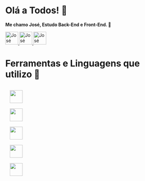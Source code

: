 # Olá a Todos! 👋

**Me chamo José, Estudo Back-End e Front-End. 👀**

<a href="https://youtube.com/YTJoseGames" target="_blank">
  <img alt="José YouTube Channel" height="40px" src="https://rotony.com.br/wp-content/uploads/2021/09/free-youtube-logo-icon-2431-thumb.png" >
</a>
<a href="https://www.instagram.com/ytjosegamesoficial/" target="_blank">
  <img alt="José Instagram Profile" height="40px" src="https://upload.wikimedia.org/wikipedia/commons/a/a5/Instagram_icon.png" />
</a>
<a href="https://dsc.gg/comunidadeyt" target="_blank">
  <img alt="José Discord Server" height="40px" src="https://logodownload.org/wp-content/uploads/2017/11/discord-logo-1-1.png" />
</a>

# Ferramentas e Linguagens que utilizo 🔨

<code>
  <img height="40" src="https://logodownload.org/wp-content/uploads/2016/10/html5-logo-8.png">
</code>
<code>
  <img height="40" src="https://www.dialhost.com.br/blog/wp-content/uploads/2019/09/javascript_logo.png">
</code>
<code>
  <img height="40" src="https://cdn.iconscout.com/icon/free/png-512/node-js-1-1174935.png">
</code>
<code>
  <img height="40" src="https://user-images.githubusercontent.com/674621/71187801-14e60a80-2280-11ea-94c9-e56576f76baf.png">
</code>
<code>
  <img height="40" src="https://upload.wikimedia.org/wikipedia/commons/c/cf/Lua-Logo.svg">
</code>

